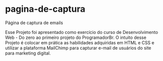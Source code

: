 # pagina-de-captura
 Página de captura de emails

Esse Projeto foi apresentado como exercício do curso de Desenvolvimento Web - Do zero ao primeiro projeto do ProgramadorBr.
O intuito desse Projeto é colocar em prática as habilidades adquiridas em HTML e CSS e utilizar a plataforma MailChimp para capturar e-mail de usuários do site para marketing digital.
